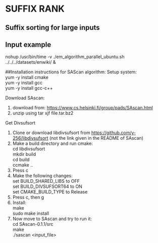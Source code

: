 # SUFFIX RANK
## Suffix sorting for large inputs
## Input example
nohup /usr/bin/time -v ./em_algorithm_parallel_ubuntu.sh ../../../datasets/enwiki/ &

##Installation instructions for SAScan algorithm:
Setup system: <br>
yum -y install cmake <br>
yum -y install gcc <br>
yum -y install gcc-c++ <br>

Download SAscan:
1. download from: https://www.cs.helsinki.fi/group/pads/SAscan.html
2. unzip using tar xjf file.tar.bz2

Get Divsufsort
1.  Clone or download libdivsufsort from https://github.com/y-256/libdivsufsort (not the link given in the README of SAscan)
2.  Make a build directory and run cmake: <br>
	cd libdivsufsort <br>
	mkdir build <br>
	cd build <br>
	ccmake .. 
3.  Press c
4.  Make the following changes: <br>
	set BUILD_SHARED_LIBS to OFF <br>
	set BUILD_DIVSUFSORT64 to ON <br>
	set CMAKE_BUILD_TYPE to Release 
5.  Press c, then g
6.  Install: <br>
	make <br>
	sudo make install
7. Now move to SAscan and try to run it: <br>
	cd SAscan-0.1.1/src <br>
	make <br>
	./sascan <input_file>
